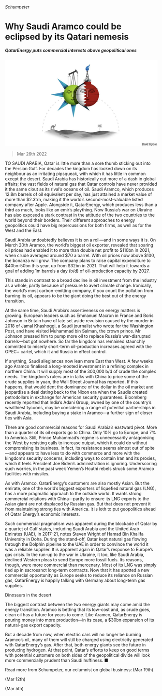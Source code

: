 ###### Schumpeter

# Why Saudi Aramco could be eclipsed by its Qatari nemesis 

##### QatarEnergy puts commercial interests above geopolitical ones 

![image](images/20220326_wbd000.jpg) 

> Mar 26th 2022 

TO SAUDI ARABIA, Qatar is little more than a sore thumb sticking out into the Persian Gulf. For decades the kingdom has looked down on its neighbour as an irritating pipsqueak, with which it has little in common except the desert. Saudi Arabia has historically cut more of a dash in global affairs; the vast fields of natural gas that Qatar controls have never provided it the same clout as its rival’s oceans of oil. Saudi Aramco, which produces 12.8m barrels of oil equivalent per day, has just attained a market value of more than $2.3trn, making it the world’s second-most-valuable listed company after Apple. Alongside it, QatarEnergy, which produces less than a third as much, looks like an emir’s plaything. Now Russia’s war on Ukraine has also exposed a stark contrast in the attitude of the two countries to the world beyond their borders. Their different approaches to energy geopolitics could have big repercussions for both firms, as well as for the West and the East.

Saudi Arabia undoubtedly believes it is on a roll—and in some ways it is. On March 20th Aramco, the world’s biggest oil exporter, revealed that soaring oil prices had enabled it to more than double net profit to $110bn in 2021, when crude averaged around $70 a barrel. With oil prices now above $100, the bonanza will grow. The company plans to raise capital expenditure to $40bn-50bn this year, up from $32bn in 2021. That will help it towards a goal of adding 1m barrels a day (b/d) of oil-production capacity by 2027.


This stands in contrast to a broad decline in oil investment from the industry as a whole, partly because of pressure to avert climate change. Ironically, the world’s most carbon-emitting company, if you count the pollution from burning its oil, appears to be the giant doing the best out of the energy transition.

At the same time, Saudi Arabia’s assertiveness on energy matters is growing. European leaders such as Emmanuel Macron in France and Boris Johnson in Britain have of late set aside revulsion caused by the murder in 2018 of Jamal Khashoggi, a Saudi journalist who wrote for the Washington Post, and have visited Muhammad bin Salman, the crown prince. Mr Johnson pressed him to pump more oil to replace Russia’s war-disrupted barrels—but got nowhere. So far the kingdom has remained staunchly committed to miserly short-term oil-production increases agreed with the OPEC+ cartel, which it and Russia in effect control.

If anything, Saudi allegiances now lean more East than West. A few weeks ago Aramco finalised a long-mooted investment in a refining complex in northern China. It will supply most of the 300,000 b/d of crude the complex needs. The kingdom’s rulers are in talks with China to price some of the crude supplies in yuan, the Wall Street Journal has reported. If this happens, that would dent the dominance of the dollar in the oil market and jeopardise a deal dating back to the Nixon era when the Saudis created petrodollars in exchange for American security guarantees. Bloomberg recently reported that India’s Adani Group, owned by one of the country’s wealthiest tycoons, may be considering a range of potential partnerships in Saudi Arabia, including buying a stake in Aramco—a further sign of closer ties with Asia.

There are good commercial reasons for Saudi Arabia’s eastward pivot. More than a quarter of its oil exports go to China. Only 10% go to Europe, and 7% to America. Still, Prince Muhammad’s regime is unnecessarily antagonising the West by resisting calls to increase output, which it could do without compromising its business. In fact, its resistance seems almost out of spite—and appears to have less to do with commerce and more with the kingdom’s security concerns, including ways to contain Iran and its proxies, which it feels President Joe Biden’s administration is ignoring. Underscoring such worries, in the past week Yemen’s Houthi rebels struck some Aramco facilities with missiles.

As with Aramco, QatarEnergy’s customers are also mostly Asian. But the emirate, one of the world’s biggest exporters of liquefied natural gas (LNG), has a more pragmatic approach to the outside world. It wants strong commercial relations with China—partly to ensure its LNG exports to the Asian giant are not displaced by Russian gas. But that does not prevent it from maintaining strong ties with America. It is loth to put geopolitics ahead of Qatar Energy’s economic interests.

Such commercial pragmatism was apparent during the blockade of Qatar by a quartet of Gulf states, including Saudi Arabia and the United Arab Emirates (UAE), in 2017-21, notes Steven Wright of Hamad Bin Khalifa University in Doha. During the stand-off, Qatar kept natural gas flowing through the Dolphin pipeline to the UAE in order to convince the world it was a reliable supplier. It is apparent again in Qatar’s response to Europe’s gas crisis. In the run-up to the war in Ukraine, it too, like Saudi Arabia, declined Western pleas to send Europe more fossil fuels. Its reasons, though, were more commercial than mercenary. Most of its LNG was simply tied up in sacrosanct long-term contracts. Now that it has spotted a new commercial opportunity as Europe seeks to reduce its reliance on Russian gas, QatarEnergy is happily talking with Germany about long-term gas supplies.

Dinosaurs in the desert

The biggest contrast between the two energy giants may come amid the energy transition. Aramco is betting that its low-cost and, as crude goes, clean oil has a future for years to come. Like Aramco, QatarEnergy is pouring money into more production—in its case, a $30bn expansion of its natural-gas export capacity.

But a decade from now, when electric cars will no longer be burning Aramco’s oil, many of them will still be charged using electricity generated with QatarEnergy’s gas. After that, both energy giants see the future in producing hydrogen. At that point, Qatar’s efforts to keep on good terms with potential customers on both sides of the geopolitical divide will look more commercially prudent than Saudi huffiness. ■

Read more from Schumpeter, our columnist on global business: (Mar 19th)

 (Mar 12th)

 (Mar 5th)


